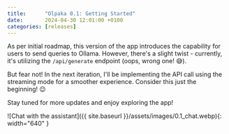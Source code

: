 ```yaml
---
title:      "Olpaka 0.1: Getting Started"
date:       2024-04-30 12:01:00 +0100
categories: [releases]
---
```

As per initial roadmap, this version of the app introduces the capability for users to send 
queries to Ollama. However, there's a slight twist - currently, it's utilizing the `/api/generate`
endpoint (oops, wrong one! 😅).

But fear not! In the next iteration, I'll be implementing the API call using the streaming mode for 
a smoother experience. Consider this just the beginning! 😉

Stay tuned for more updates and enjoy exploring the app!

![Chat with the assistant]({{ site.baseurl }}/assets/images/0.1_chat.webp){: width="640" }